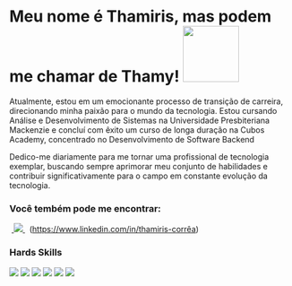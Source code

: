 # Meu nome é Thamiris, mas podem me chamar de Thamy! <img src="https://github.com/ThamyCorrea/ThamyCorrea/assets/113396298/a39f1268-0604-42f8-ba6e-aac79b151d52" width=100 height=100>
Atualmente, estou em um emocionante processo de transição de carreira, direcionando minha paixão para o mundo da tecnologia. Estou cursando Análise e Desenvolvimento de Sistemas na Universidade Presbiteriana Mackenzie e concluí com êxito um curso de longa duração na Cubos Academy, concentrado no Desenvolvimento de Software Backend
 
Dedico-me diariamente para me tornar uma profissional de tecnologia exemplar, buscando sempre aprimorar meu conjunto de habilidades e contribuir significativamente para o campo em constante evolução da tecnologia. 

### Você tembém pode me encontrar:

&nbsp;<a href="https://www.linkedin.com/in/thamiris-corrêa">
  <img src="https://img.shields.io/badge/linkedin-%230077B5.svg?style=for-the-badge&logo=linkedin&logoColor=white">
</a>&nbsp; (https://www.linkedin.com/in/thamiris-corrêa)

### Hards Skills

<img src="https://img.shields.io/badge/JavaScript-323330?style=for-the-badge&logo=javascript&logoColor=F7DF1E"> <img src="https://img.shields.io/badge/GIT-E44C30?style=for-the-badge&logo=git&logoColor=white">
<img src="https://img.shields.io/badge/powershell-5391FE?style=for-the-badge&logo=powershell&logoColor=white">
<img src="https://img.shields.io/badge/Node%20js-339933?style=for-the-badge&logo=nodedotjs&logoColor=white">
<img src="https://img.shields.io/badge/Insomnia-5849be?style=for-the-badge&logo=Insomnia&logoColor=white">
<img src="https://img.shields.io/badge/npm-CB3837?style=for-the-badge&logo=npm&logoColor=white<img src=">






